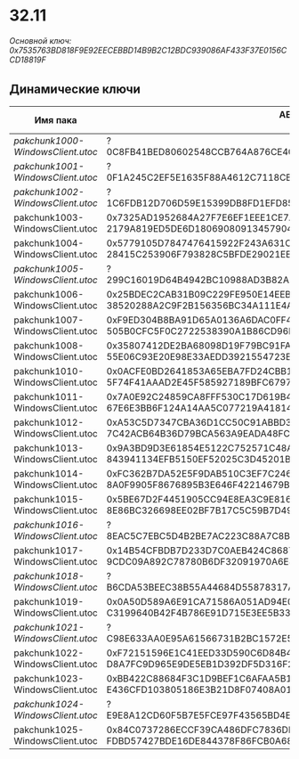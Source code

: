 # 32.11

###### Основной ключ: 0x7535763BD818F9E92EECEBBD14B9B2C12BDC939086AF433F37E0156CCD18819F

## Динамические ключи

| Имя пака                          | AES Ключ</br>GUID                                                                                       | HiRes Текстуры |
|-----------------------------------|---------------------------------------------------------------------------------------------------------|----------------|
| *pakchunk1000-WindowsClient.utoc* | ?</br>0C8FB41BED80602548CCB764A876CE40                                                                  | ✔️             |
| *pakchunk1001-WindowsClient.utoc* | ?</br>0F1A245C2EF5E1635F88A4612C7118CB                                                                  | ✔️             |
| *pakchunk1002-WindowsClient.utoc* | ?</br>1C6FDB12D706D59E15399DB8FD1EFD85                                                                  | ❌             |
| pakchunk1003-WindowsClient.utoc   | 0x7325AD1952684A27F7E6EF1EEE1CE7A752581D1CEA858742E9FAD64C70D90999</br>2179A819ED5DE6D18069080913457904 | ❌             |
| pakchunk1004-WindowsClient.utoc   | 0x5779105D7847476415922F243A631C42D6D1794E48FDA4B6E1B67A8FA87E3681</br>28415C253906F793828C5BFDE29021EE | ❌             |
| *pakchunk1005-WindowsClient.utoc* | ?</br>299C16019D64B4942BC10988AD3B82A0                                                                  | ✔️             |
| pakchunk1006-WindowsClient.utoc   | 0x25BDEC2CAB31B09C229FE950E14EEBECDF6538537ACC05220ACA3B98C4B9B3E4</br>38520288A2C9F2B156356BC34A111E4A | ✔️             |
| pakchunk1007-WindowsClient.utoc   | 0xF9ED304B8BA91D65A0136A6DAC0FF40B96B5EEC3C02EF5BE987B614554D93F76</br>505B0CFC5F0C2722538390A1B86CD96B | ❌             |
| pakchunk1008-WindowsClient.utoc   | 0x35807412DE2BA68098D19F79BC91FA097D55F0FE291217AA0333C34158770011</br>55E06C93E20E98E33AEDD3921554723E | ✔️             |
| pakchunk1010-WindowsClient.utoc   | 0x0ACFE0BD2641853A65EBA7FD24CBB1ADA6152078029660C3D21F44E7A1B048BC</br>5F74F41AAAD2E45F585927189BFC6797 | ❌             |
| pakchunk1011-WindowsClient.utoc   | 0x7A0E92C24859CA8FFF530C17D619B4BE0E000B437EF9F0C650539D02966E93E2</br>67E6E3BB6F124A14AA5C077219A41814 | ✔️             |
| pakchunk1012-WindowsClient.utoc   | 0xA53C5D7347CBA36D1CC50C91ABBD302C20221733DF61A3EDABB56BC536B01CA0</br>7C42ACB64B36D79BCA563A9EADA48FCE | ❌             |
| pakchunk1013-WindowsClient.utoc   | 0x9A3BD9D3E61854E5122C752571C48A60BB928D8F10AC4F7CA41BA34A3C643CD1</br>843941134EFB5150EF52025C3D45201B | ❌             |
| pakchunk1014-WindowsClient.utoc   | 0xFC362B7DA52E5F9DAB510C3EF7C2466234B5BDB7B8045458165AD952687FF4C6</br>8A0F9905F8676895B3E646F42214679B | ❌             |
| pakchunk1015-WindowsClient.utoc   | 0x5BE67D2F4451905CC94E8EA3C9E8161A3DE1394C92AD31D92983EDA797C24788</br>8E86BC326698EE02BF7B17C5C59B7D49 | ❌             |
| *pakchunk1016-WindowsClient.utoc* | ?</br>8EAC5C7EBC5D4B2BE7AC223C88A7C8BD                                                                  | ❌             |
| pakchunk1017-WindowsClient.utoc   | 0x14B54CFBDB7D233D7C0AEB424C868738DAAC302C1F11122926ED789D72144C77</br>9CDC09A892C78780B6DF32091970A6E8 | ✔️             |
| *pakchunk1018-WindowsClient.utoc* | ?</br>B6CDA53BEEC38B55A44684D55878317A                                                                  | ❌             |
| pakchunk1019-WindowsClient.utoc   | 0x0A50D589A6E91CA71586A051AD94E070F320F6367D776F9CA327DB6BB011C926</br>C3199640B42F4B786E91D715E3EE5B33 | ❌             |
| *pakchunk1021-WindowsClient.utoc* | ?</br>C98E633AA0E95A61566731B2BC1572E5                                                                  | ✔️             |
| pakchunk1022-WindowsClient.utoc   | 0xF72151596E1C41EED33D590C6D84B406495152C210A301CCDD7BC257C34DC0B7</br>D8A7FC9D965E9DE5EB1D392DF5D316F2 | ❌             |
| pakchunk1023-WindowsClient.utoc   | 0xBB422C88684F3C1D9BEF1C6AFAA5B185265B5D325CA7EBA9A73C1A0DE67316A2</br>E436CFD103805186E3B21D8F07408A01 | ❌             |
| *pakchunk1024-WindowsClient.utoc* | ?</br>E9E8A12CD60F5B7E5FCE97F43565BD4E                                                                  | ✔️             |
| pakchunk1025-WindowsClient.utoc   | 0x84C0737286ECCF39CA486DFC7836DDE7C4BE22AA2D57AA94457829B211839A76</br>FDBD57427BDE16DE844378F86FCB0A68 | ❌             |